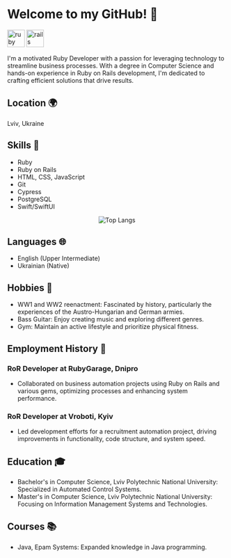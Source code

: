# Welcome to my GitHub! 👋 

<img src="https://cdn.jsdelivr.net/gh/devicons/devicon/icons/ruby/ruby-original.svg" height="40" alt="ruby logo"  /> <img src="https://cdn.jsdelivr.net/gh/devicons/devicon/icons/rails/rails-original-wordmark.svg" height="40" alt="rails logo"  />

I'm a motivated Ruby Developer with a passion for leveraging technology to streamline business processes. With a degree in Computer Science and hands-on experience in Ruby on Rails development, I'm dedicated to crafting efficient solutions that drive results.

## Location 🌍

Lviv, Ukraine

## Skills 🚀

- Ruby
- Ruby on Rails
- HTML, CSS, JavaScript
- Git
- Cypress
- PostgreSQL
- Swift/SwiftUI

<div align="center">
  <img src="https://github-readme-stats.vercel.app/api/top-langs/?username=vtodorchuk&layout=compact" alt="Top Langs" />
</div>


## Languages 🌐

- English (Upper Intermediate)
- Ukrainian (Native)

## Hobbies 🎨

- WW1 and WW2 reenactment: Fascinated by history, particularly the experiences of the Austro-Hungarian and German armies.
- Bass Guitar: Enjoy creating music and exploring different genres.
- Gym: Maintain an active lifestyle and prioritize physical fitness.

## Employment History 💼

### RoR Developer at RubyGarage, Dnipro
- Collaborated on business automation projects using Ruby on Rails and various gems, optimizing processes and enhancing system performance.

### RoR Developer at Vroboti, Kyiv
- Led development efforts for a recruitment automation project, driving improvements in functionality, code structure, and system speed.

## Education 🎓

- Bachelor's in Computer Science, Lviv Polytechnic National University: Specialized in Automated Control Systems.
- Master's in Computer Science, Lviv Polytechnic National University: Focusing on Information Management Systems and Technologies.

## Courses 📚

- Java, Epam Systems: Expanded knowledge in Java programming.
